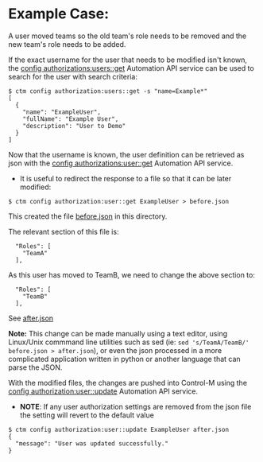 # Example Case:
A user moved teams so the old team's role needs to be removed and the new team's role needs to be added.

If the exact username for the user that needs to be modified isn't known, the [config authorizations:users::get](https://docs.bmc.com/docs/automation-api/919110/config-service-872868754.html#Configservice-users_getconfigauthorization:users::get) Automation API service can be used to search for the user with search criteria: 

```
$ ctm config authorization:users::get -s "name=Example*"
[
  {
    "name": "ExampleUser",
    "fullName": "Example User",
    "description": "User to Demo"
  }
]

```

Now that the username is known, the user definition can be retrieved as json with the [config authorizations:user::get](https://docs.bmc.com/docs/automation-api/919110/config-service-872868754.html#Configservice-user_getconfigauthorization:user::get) Automation API service.
 - It is useful to redirect the response to a file so that it can be later modified:

```
$ ctm config authorization:user::get ExampleUser > before.json
```

This created the file [before.json](./before.json) in this directory.

The relevant section of this file is:
```
  "Roles": [
    "TeamA"
  ],
```

As this user has moved to TeamB, we need to change the above section to:
```
  "Roles": [
    "TeamB"
  ],
```
See [after.json](./after.json)

**Note:** This change can be made manually using a text editor, using Linux/Unix commmand line utilities such as sed (ie: ```sed 's/TeamA/TeamB/' before.json > after.json```), or even the json processed in a more complicated application written in python or another language that can parse the JSON.

With the modified files, the changes are pushed into Control-M using the [config authorization:user::update](https://docs.bmc.com/docs/automation-api/919110/config-service-872868754.html#Configservice-user_updateconfigauthorization:user::update) Automation API service.

   * **NOTE**: If any user authorization settings are removed from the json file the setting will revert to the default value
   
```
$ ctm config authorization:user::update ExampleUser after.json
{
  "message": "User was updated successfully."
}
```